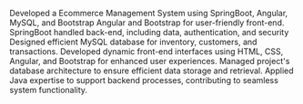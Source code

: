 Developed a  Ecommerce Management System using SpringBoot, Angular, MySQL, and Bootstrap
Angular and Bootstrap for user-friendly front-end.
SpringBoot handled back-end, including data, authentication, and security
Designed efficient MySQL database for inventory, customers, and transactions. 
Developed dynamic front-end interfaces using HTML, CSS, Angular, and Bootstrap for enhanced user experiences. 
Managed project's database architecture to ensure efficient data storage and retrieval. 
Applied Java expertise to support backend processes, contributing to seamless system functionality.
